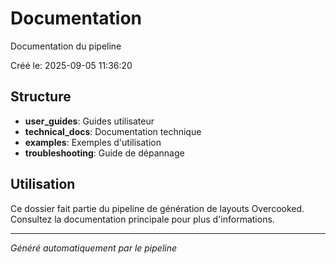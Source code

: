 # Documentation

Documentation du pipeline

Créé le: 2025-09-05 11:36:20

## Structure

- **user_guides**: Guides utilisateur
- **technical_docs**: Documentation technique
- **examples**: Exemples d'utilisation
- **troubleshooting**: Guide de dépannage


## Utilisation

Ce dossier fait partie du pipeline de génération de layouts Overcooked.
Consultez la documentation principale pour plus d'informations.

---
*Généré automatiquement par le pipeline*
